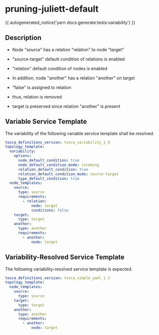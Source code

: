 # pruning-juliett-default

{{ autogenerated_notice('yarn docs:generate:tests:variability') }}

## Description

- Node "source" has a relation "relation" to node "target"
- "source-target" default condition of relations is enabled
- "relation" default condition of nodes is enabled

- In addition, node "another" has a relation "another" on target

- "false" is assigned to relation
- thus, relation is removed
- target is preserved since relation "another" is present


## Variable Service Template

The variability of the following variable service template shall be resolved.

```yaml linenums="1"
tosca_definitions_version: tosca_variability_1_0
topology_template:
  variability:
    options:
      node_default_condition: true
      node_default_condition_mode: incoming
      relation_default_condition: true
      relation_default_condition_mode: source-target
      type_default_condition: true
  node_templates:
    source:
      type: source
      requirements:
        - relation:
            node: target
            conditions: false
    target:
      type: target
    another:
      type: another
      requirements:
        - another:
            node: target
```



## Variability-Resolved Service Template

The following variability-resolved service template is expected.

```yaml linenums="1"
tosca_definitions_version: tosca_simple_yaml_1_3
topology_template:
  node_templates:
    source:
      type: source
    target:
      type: target
    another:
      type: another
      requirements:
        - another:
            node: target
```

